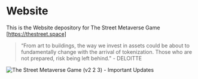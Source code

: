 # Website
This is the Website depository for The Street Metaverse Game [https://thestreet.space]


> “From art to buildings, the way we invest in assets could be about to fundamentally change with the arrival of tokenization. Those who are not prepared, risk being left behind." - DELOITTE

![The Street Metaverse Game (v2 2 3) - Important Updates](https://user-images.githubusercontent.com/8299759/173225658-b354de68-979e-4318-98e9-218a36151650.svg)

